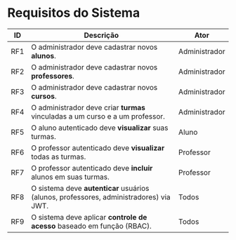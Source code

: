 # Requisitos do Sistema

| ID   | Descrição                                                                              | Ator          |
| ---- | -------------------------------------------------------------------------------------- | ------------- |
| RF1  | O administrador deve cadastrar novos **alunos**.                                       | Administrador |
| RF2  | O administrador deve cadastrar novos **professores**.                                  | Administrador |
| RF3  | O administrador deve cadastrar novos **cursos**.                                       | Administrador |
| RF4  | O administrador deve criar **turmas** vinculadas a um curso e a um professor.          | Administrador |
| RF5  | O aluno autenticado deve **visualizar** suas turmas.                                   | Aluno         |
| RF6  | O professor autenticado deve **visualizar** todas as turmas.                           | Professor     |
| RF7  | O professor autenticado deve **incluir** alunos em suas turmas.                        | Professor     |
| RF8  | O sistema deve **autenticar** usuários (alunos, professores, administradores) via JWT. | Todos         |
| RF9  | O sistema deve aplicar **controle de acesso** baseado em função (RBAC).                | Todos         |
